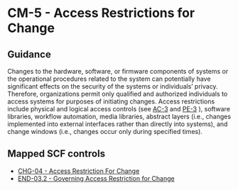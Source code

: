 # CM-5 - Access Restrictions for Change
## Guidance
Changes to the hardware, software, or firmware components of systems or the operational procedures related to the system can potentially have significant effects on the security of the systems or individuals’ privacy. Therefore, organizations permit only qualified and authorized individuals to access systems for purposes of initiating changes. Access restrictions include physical and logical access controls (see [AC-3](#ac-3) and [PE-3](#pe-3) ), software libraries, workflow automation, media libraries, abstract layers (i.e., changes implemented into external interfaces rather than directly into systems), and change windows (i.e., changes occur only during specified times).
## Mapped SCF controls
- [CHG-04 - Access Restriction For Change](../scf/chg-04-accessrestrictionforchange.md)
- [END-03.2 - Governing Access Restriction for Change](../scf/end-032-governingaccessrestrictionforchange.md)